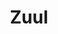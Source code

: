 ---
git: https://github.com/Netflix/zuul
logohandle: netflix_zuul
sort: zuul
title: Zuul
website: https://github.com/Netflix/zuul
---